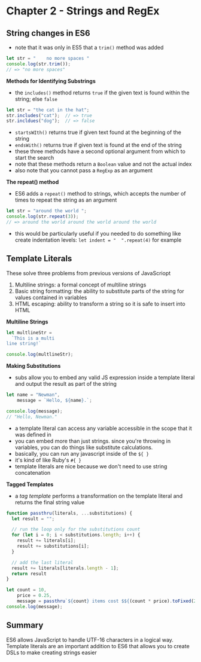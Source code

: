 # Chapter 2 - Strings and RegEx
## String changes in ES6
* note that it was only in ES5 that a `trim()` method was added

```js
let str = "    no more spaces "
console.log(str.trim());
// => "no more spaces"
```

**Methods for Identifying Substrings**

* the `includes()` method returns `true` if the given text is found within the string; else `false`

```js
let str = "the cat in the hat";
str.includes("cat");  // => true
str.incldues("dog");  // => false
```

* `startsWIth()` returns true if given text found at the beginning of the string
* `endsWith()` returns true if given text is found at the end of the string
* these three methods have a second optional argument from which to start the search
* note that these methods return a `Boolean` value and not the actual index
* also note that you cannot pass a `RegExp` as an argument

**The repeat() method**

* ES6 adds a `repeat()` method to strings, which accepts the number of times to repeat the string as an argument

```js
let str = "around the world ";
console.log(str.repeat(3));
// => around the world around the world around the world
```

* this would be particularly useful if you needed to do something like create indentation levels: `let indent = "  ".repeat(4)` for example

## Template Literals
These solve three problems from previous versions of JavaScriopt

1. Multiline strings: a formal concept of multiline strings
2. Basic string formatting: the ability to substitute parts of the string for values contained in variables
3. HTML escaping: ability to transform a string so it is safe to insert into HTML

**Multiline Strings**

```js
let multlineStr =
  `This is a multi
line string!`

console.log(multlineStr);
```

**Making Substitutions**

* subs allow you to embed any valid JS expression inside a template literal and output the result as part of the string

```js
let name = "Newman",
    message = `Hello, ${name}.`;

console.log(message);
// "Hello, Newman."
```

* a template literal can access any variable accessible in the scope that it was defined in
* you can embed more than just strings. since you're throwing in variables, you can do things like substitute calculations.
* basically, you can run any javascript inside of the `${ }`
* it's kind of like Ruby's `#{ }`
* template literals are nice because we don't need to use string concatenation

**Tagged Templates**

* a *tag template* performs a transformation on the template literal and returns the final string value

```js
function passthru(literals, ...substitutions) {
  let result = "";

  // run the loop only for the substitutions count
  for (let i = 0; i < substitutions.length; i++) {
    result += literals[i];
    result += substitutions[i];
  }

  // add the last literal
  result += literals[literals.length - 1];
  return result
}

let count = 10,
    price = 0.25,
    message = passthru`${count} items cost $${(count * price).toFixed(2)}`
console.log(message);
```

## Summary
ES6 allows JavaScript to handle UTF-16 characters in a logical way. Template literals are an important addition to ES6 that allows you to create DSLs to make creating strings easier
